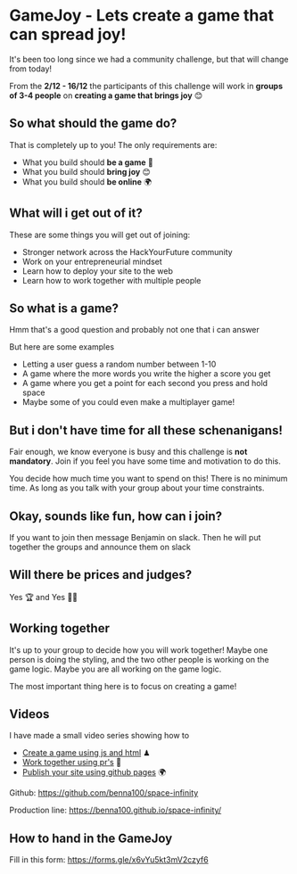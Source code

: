 # GameJoy - Lets create a game that can spread joy!

It's been too long since we had a community challenge, but that will change from today!

From the **2/12 - 16/12** the participants of this challenge will work in **groups of 3-4 people** on **creating a game that brings joy** 😊

## So what should the game do?

That is completely up to you! The only requirements are:

- What you build should **be a game** 📱 
- What you build should **bring joy** 😊 
- What you build should **be online** 🌍 

## What will i get out of it?

These are some things you will get out of joining:

- Stronger network across the HackYourFuture community
- Work on your entrepreneurial mindset 
- Learn how to deploy your site to the web
- Learn how to work together with multiple people

## So what is a game? 

Hmm that's a good question and probably not one that i can answer

But here are some examples
- Letting a user guess a random number between 1-10
- A game where the more words you write the higher a score you get
- A game where you get a point for each second you press and hold space
- Maybe some of you could even make a multiplayer game!

## But i don't have time for all these schenanigans!

Fair enough, we know everyone is busy and this challenge is **not mandatory**. Join if you feel you have some time and motivation to do this.

You decide how much time you want to spend on this! There is no minimum time. As long as you talk with your group about your time constraints.

## Okay, sounds like fun, how can i join?

If you want to join then message Benjamin on slack. Then he will put together the groups and announce them on slack

## Will there be prices and judges?

Yes 🏆 and Yes 👩‍⚖️

## Working together

It's up to your group to decide how you will work together! Maybe one person is doing the styling, and the two other people is working on the game logic. Maybe you are all working on the game logic. 

The most important thing here is to focus on creating a game!

## Videos

I have made a small video series showing how to

- [Create a game using js and html](https://www.youtube.com/watch?v=-ZzFc-tJE6U) ♟ 
- [Work together using pr's](https://www.youtube.com/watch?v=oEkzGmk3EFw) 🤼 
- [Publish your site using github pages](https://www.youtube.com/watch?v=HZcnA1h1nnY) 🌍 


Github: https://github.com/benna100/space-infinity

Production line: https://benna100.github.io/space-infinity/

## How to hand in the GameJoy

Fill in this form: https://forms.gle/x6vYu5kt3mV2czyf6

